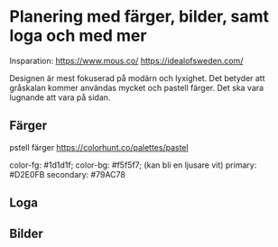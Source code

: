 # Planering med färger, bilder, samt loga och med mer
Insparation: https://www.mous.co/ https://idealofsweden.com/

Designen är mest fokuserad på modärn och lyxighet.
Det betyder att gråskalan kommer användas mycket och pastell färger. 
Det ska vara lugnande att vara på sidan.   

## Färger 
pstell färger https://colorhunt.co/palettes/pastel

color-fg: #1d1d1f;
color-bg: #f5f5f7; (kan bli en ljusare vit)
primary: #D2E0FB
secondary: #79AC78

## Loga 


## Bilder 